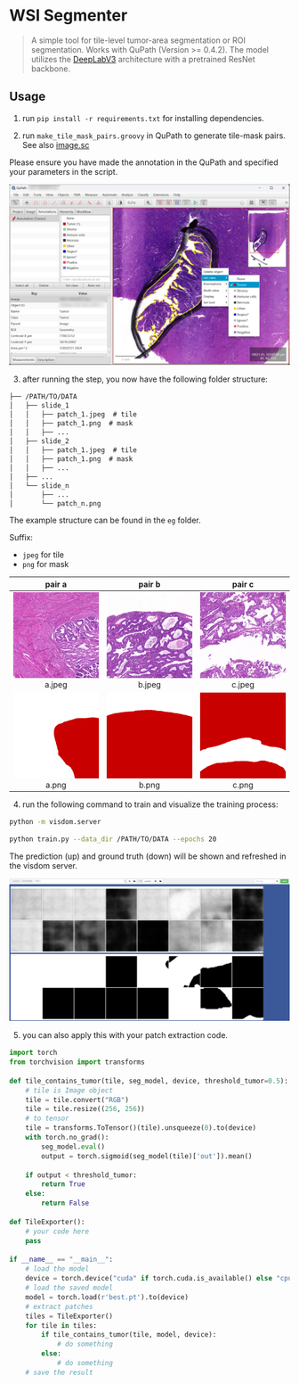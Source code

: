 # WSI Segmenter

> A simple tool for tile-level tumor-area segmentation or ROI segmentation. Works with QuPath (Version >= 0.4.2).
> The model utilizes the [DeepLabV3](https://arxiv.org/abs/1706.05587) architecture with a pretrained ResNet backbone.

## Usage

1. run `pip install -r requirements.txt` for installing dependencies.

2. run `make_tile_mask_pairs.groovy` in QuPath to generate tile-mask pairs. See also [image.sc](https://forum.image.sc/t/exporting-annotations-as-rgb-image-tiles-or-cut-out-annotations-not-binary/77691)

Please ensure you have made the annotation in the QuPath and specified your parameters in the script.

![QuPath annotation](eg/.src/QuPath.png)

3. after running the step, you now have the following folder structure:
```
├── /PATH/TO/DATA
│   ├── slide_1
│   │   ├── patch_1.jpeg  # tile
│   │   ├── patch_1.png  # mask
│   │   ├── ...
│   ├── slide_2
│   │   ├── patch_1.jpeg  # tile
│   │   ├── patch_1.png  # mask
│   │   ├── ...
│   ├── ...
│   └── slide_n
│       ├── ...
│       └── patch_n.png
```

The example structure can be found in the `eg` folder. 

Suffix:
- `jpeg` for tile
- `png` for mask


|                  pair a                  |                  pair b                  |                  pair c                  |
|:----------------------------------------:|:----------------------------------------:|:----------------------------------------:|
| ![tile-mask 5](eg/slide_1/a.jpeg) a.jpeg | ![tile-mask 6](eg/slide_1/b.jpeg) b.jpeg | ![tile-mask 7](eg/slide_1/c.jpeg) c.jpeg |
|  ![tile-mask 5](eg/slide_1/a.png) a.png  |  ![tile-mask 6](eg/slide_1/b.png) b.png  |  ![tile-mask 7](eg/slide_1/c.png) c.png  |

4. run the following command to train and visualize the training process:
```bash
python -m visdom.server
```

```bash
python train.py --data_dir /PATH/TO/DATA --epochs 20
```

The prediction (up) and ground truth (down) will be shown and refreshed in the visdom server.

![visdom](eg/.src/visdom.png)

5. you can also apply this with your patch extraction code.

```python
import torch
from torchvision import transforms

def tile_contains_tumor(tile, seg_model, device, threshold_tumor=0.5):
    # tile is Image object
    tile = tile.convert("RGB")
    tile = tile.resize((256, 256))
    # to tensor
    tile = transforms.ToTensor()(tile).unsqueeze(0).to(device)
    with torch.no_grad():
        seg_model.eval()
        output = torch.sigmoid(seg_model(tile)['out']).mean()

    if output < threshold_tumor:
        return True
    else:
        return False
    
def TileExporter():
    # your code here
    pass

if __name__ == "__main__":
    # load the model
    device = torch.device("cuda" if torch.cuda.is_available() else "cpu")
    # load the saved model
    model = torch.load(r'best.pt').to(device)
    # extract patches 
    tiles = TileExporter()
    for tile in tiles:
        if tile_contains_tumor(tile, model, device):
            # do something
        else:
            # do something
    # save the result
```


